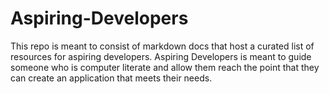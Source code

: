 # Aspiring-Developers
This repo is meant to consist of markdown docs that host a curated list of resources for aspiring developers. Aspiring Developers is meant to guide someone who is computer literate and allow them reach the point that they can create an application that meets their needs.
